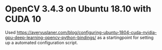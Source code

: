 # OpenCV 3.4.3 on Ubuntu 18.10 with CUDA 10

Used https://averyuslaner.com/blog/configuring-ubuntu-1804-cuda-nvidia-gpu-deep-learning-opencv-python-bindings/ as a startingpoint for setting up a automated configuration script.

